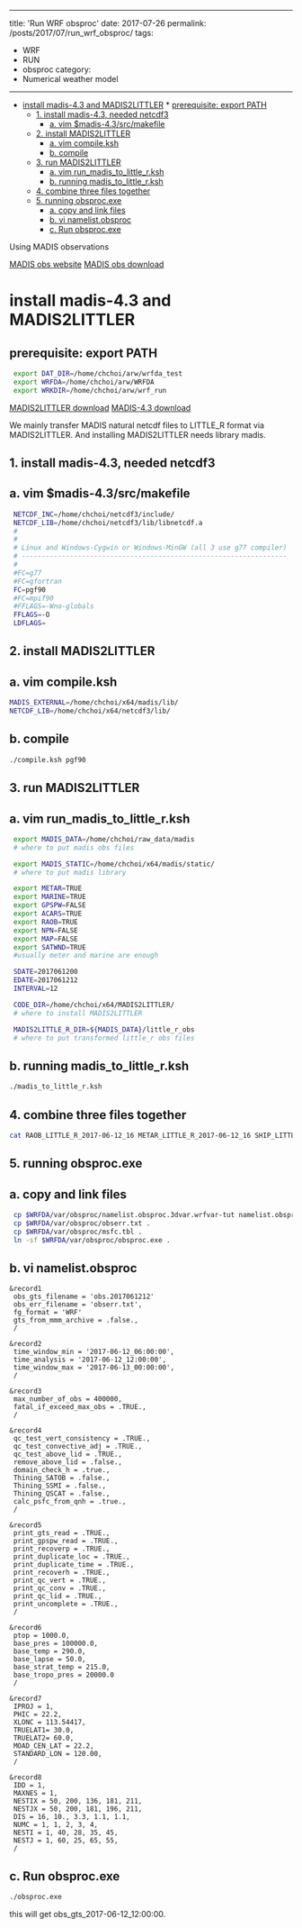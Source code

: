 
---
title: 'Run WRF obsproc'
date: 2017-07-26
permalink: /posts/2017/07/run_wrf_obsproc/
tags:
  - WRF
  - RUN
  - obsproc
category:
  - Numerical weather model
---

<!-- @import "[TOC]" {cmd="toc" depthFrom=1 depthTo=6 orderedList=false} -->

<!-- code_chunk_output -->

* [install madis-4.3 and MADIS2LITTLER](#install-madis-43-and-madis2littler)
		* [prerequisite: export PATH](#prerequisite-export-path)
	* [1. install madis-4.3, needed netcdf3](#1-install-madis-43-needed-netcdf3)
		* [a. vim $madis-4.3/src/makefile](#a-vim-madis-43srcmakefile)
	* [2. install MADIS2LITTLER](#2-install-madis2littler)
		* [a. vim compile.ksh](#a-vim-compileksh)
		* [b. compile](#b-compile)
	* [3. run MADIS2LITTLER](#3-run-madis2littler)
		* [a. vim run_madis_to_little_r.ksh](#a-vim-run_madis_to_little_rksh)
		* [b.  running madis_to_little_r.ksh](#b-running-madis_to_little_rksh)
	* [4. combine three files together](#4-combine-three-files-together)
	* [5. running obsproc.exe](#5-running-obsprocexe)
		* [a.  copy and link files](#a-copy-and-link-files)
		* [b. vi namelist.obsproc](#b-vi-namelistobsproc)
		* [c. Run obsproc.exe](#c-run-obsprocexe)

<!-- /code_chunk_output -->





Using MADIS observations


[MADIS obs website](https://madis.ncep.noaa.gov/)
[MADIS obs download](https://madis-data.ncep.noaa.gov/madisPublic1/data/)





#  install madis-4.3 and MADIS2LITTLER

## prerequisite: export PATH

```bash
 export DAT_DIR=/home/chchoi/arw/wrfda_test
 export WRFDA=/home/chchoi/arw/WRFDA
 export WRKDIR=/home/chchoi/arw/wrf_run

```

[MADIS2LITTLER download](http://www2.mmm.ucar.edu/wrf/users/wrfda/download/madis.html)
[MADIS-4.3 download](https://madis.ncep.noaa.gov/madis_api.shtml)

We mainly  transfer MADIS natural netcdf files to LITTLE_R format via MADIS2LITTLER. And installing MADIS2LITTLER needs library madis.











## 1. install madis-4.3, needed netcdf3


## a. vim $madis-4.3/src/makefile
```bash
 NETCDF_INC=/home/chchoi/netcdf3/include/
 NETCDF_LIB=/home/chchoi/netcdf3/lib/libnetcdf.a
 #
 #
 # Linux and Windows-Cygwin or Windows-MinGW (all 3 use g77 compiler)
 # ------------------------------------------------------------------
 #
 #FC=g77
 #FC=gfortran
 FC=pgf90
 #FC=mpif90
 #FFLAGS=-Wno-globals
 FFLAGS=-O
 LDFLAGS=
```



## 2. install MADIS2LITTLER


## a. vim compile.ksh

```bash
MADIS_EXTERNAL=/home/chchoi/x64/madis/lib/
NETCDF_LIB=/home/chchoi/x64/netcdf3/lib/
```

## b. compile
```bash
./compile.ksh pgf90
```


## 3. run MADIS2LITTLER


##  a. vim run_madis_to_little_r.ksh

```bash
 export MADIS_DATA=/home/chchoi/raw_data/madis 
 # where to put madis obs files

 export MADIS_STATIC=/home/chchoi/x64/madis/static/ 
 # where to put madis library

 export METAR=TRUE
 export MARINE=TRUE
 export GPSPW=FALSE
 export ACARS=TRUE
 export RAOB=TRUE
 export NPN=FALSE
 export MAP=FALSE
 export SATWND=TRUE
 #usually meter and marine are enough

 SDATE=2017061200
 EDATE=2017061212
 INTERVAL=12

 CODE_DIR=/home/chchoi/x64/MADIS2LITTLER/
 # where to install MADIS2LITTLER

 MADIS2LITTLE_R_DIR=${MADIS_DATA}/little_r_obs
 # where to put transformed little_r obs files
```







## b.  running madis_to_little_r.ksh

```bash
./madis_to_little_r.ksh
```







## 4. combine three files together

```bash
cat RAOB_LITTLE_R_2017-06-12_16 METAR_LITTLE_R_2017-06-12_16 SHIP_LITTLE_R_2017-06-12_16 >& obs.2017061216
```







 



 







## 5. running obsproc.exe








## a.  copy and link files

```bash
 cp $WRFDA/var/obsproc/namelist.obsproc.3dvar.wrfvar-tut namelist.obsproc
 cp $WRFDA/var/obsproc/obserr.txt .
 cp $WRFDA/var/obsproc/msfc.tbl .
 ln -sf $WRFDA/var/obsproc/obsproc.exe .
```







## b. vi namelist.obsproc

```
&record1
 obs_gts_filename = 'obs.2017061212'
 obs_err_filename = 'obserr.txt',
 fg_format = 'WRF'
 gts_from_mmm_archive = .false.,
 /

&record2
 time_window_min = '2017-06-12_06:00:00',
 time_analysis = '2017-06-12_12:00:00',
 time_window_max = '2017-06-13_00:00:00',
 /

&record3
 max_number_of_obs = 400000,
 fatal_if_exceed_max_obs = .TRUE.,
 /

&record4
 qc_test_vert_consistency = .TRUE.,
 qc_test_convective_adj = .TRUE.,
 qc_test_above_lid = .TRUE.,
 remove_above_lid = .false.,
 domain_check_h = .true.,
 Thining_SATOB = .false.,
 Thining_SSMI = .false.,
 Thining_QSCAT = .false.,
 calc_psfc_from_qnh = .true.,
 /

&record5
 print_gts_read = .TRUE.,
 print_gpspw_read = .TRUE.,
 print_recoverp = .TRUE.,
 print_duplicate_loc = .TRUE.,
 print_duplicate_time = .TRUE.,
 print_recoverh = .TRUE.,
 print_qc_vert = .TRUE.,
 print_qc_conv = .TRUE.,
 print_qc_lid = .TRUE.,
 print_uncomplete = .TRUE.,
 /

&record6
 ptop = 1000.0,
 base_pres = 100000.0,
 base_temp = 290.0,
 base_lapse = 50.0,
 base_strat_temp = 215.0,
 base_tropo_pres = 20000.0
 /

&record7
 IPROJ = 1,
 PHIC = 22.2,
 XLONC = 113.54417,
 TRUELAT1= 30.0,
 TRUELAT2= 60.0,
 MOAD_CEN_LAT = 22.2,
 STANDARD_LON = 120.00,
 /

&record8
 IDD = 1,
 MAXNES = 1,
 NESTIX = 50, 200, 136, 181, 211,
 NESTJX = 50, 200, 181, 196, 211,
 DIS = 16, 10., 3.3, 1.1, 1.1,
 NUMC = 1, 1, 2, 3, 4,
 NESTI = 1, 40, 28, 35, 45,
 NESTJ = 1, 60, 25, 65, 55,
 /
```







## c. Run obsproc.exe

```bash
./obsproc.exe
```

this will get obs_gts_2017-06-12_12:00:00.

